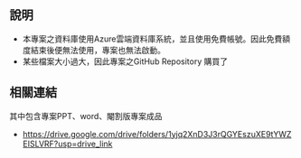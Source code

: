 ## 說明
- 本專案之資料庫使用Azure雲端資料庫系統，並且使用免費帳號。因此免費額度結束後便無法使用，專案也無法啟動。
- 某些檔案大小過大，因此專案之GitHub Repository 購買了
## 相關連結
其中包含專案PPT、word、閹割版專案成品
- https://drive.google.com/drive/folders/1yjq2XnD3J3rQGYEszuXE9tYWZEISLVRF?usp=drive_link

